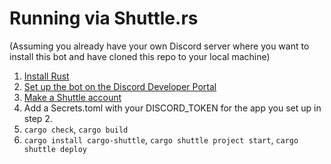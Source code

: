 # Running via Shuttle.rs #
(Assuming you already have your own Discord server where you want to install this bot and have cloned this repo to your local machine)
1. [Install Rust](https://forge.rust-lang.org/infra/other-installation-methods.html)
2. [Set up the bot on the Discord Developer Portal](https://discord.com/developers/docs/quick-start/getting-started#step-1-creating-an-app)
3. [Make a Shuttle account](https://console.shuttle.rs/login)
4. Add a Secrets.toml with your DISCORD_TOKEN for the app you set up in step 2.
5. `cargo check`, `cargo build`
6. `cargo install cargo-shuttle`, `cargo shuttle project start`, `cargo shuttle deploy`